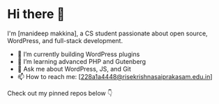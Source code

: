 # Hi there 👋

I'm [manideep makkina], a CS student passionate about open source, WordPress, and full-stack development.

- 🔭 I’m currently building WordPress plugins
- 🌱 I’m learning advanced PHP and Gutenberg
- 💬 Ask me about WordPress, JS, and Git
- 📫 How to reach me: [228a1a4448@risekrishnasaiprakasam.edu.in]

Check out my pinned repos below 👇
